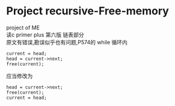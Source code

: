 # Project  recursive-Free-memory

project of ME  
读c primer plus 第六版 链表部分  
原文有错误,勘误似乎也有问题,P574的 while 循环内  

	current = head;
	head = current->next;
	free(current);  
应当修改为
  
  	head = current->next;
	free(current);
	current = head;
